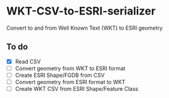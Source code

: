 # WKT-CSV-to-ESRI-serializer
Convert to and from Well Known Text (WKT) to ESRI geometry

## To do

- [x] Read CSV
- [ ] Convert geometry from WKT to ESRI format
- [ ] Create ESRI Shape/FGDB from CSV
- [ ] Convert geometry from ESRI format to WKT
- [ ] Create WKT CSV from ESRI Shape/Feature Class